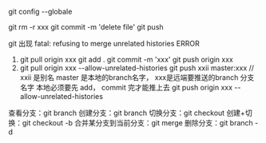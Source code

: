 git config --globale 

git rm -r xxx
git commit -m 'delete file'
git push 


git 出现 fatal: refusing to merge unrelated histories ERROR
1. git pull origin xxx 
   git add .  git commit -m 'xxx'		git push origin xxx
2. git pull origin xxx --allow-unrelated-histories 
	git push xxii master:xxx // xxii 是别名   master 是本地的branch名字， xxx是远端要推送的branch 分支 名字
本地必须要先 add， commit 完才能推上去
git push origin xxx --allow-unrelated-histories



查看分支：git branch
创建分支：git branch <name>
切换分支：git checkout <name>
创建+切换：git checkout -b <name>
合并某分支到当前分支：git merge <name>
删除分支：git branch -d <name>
